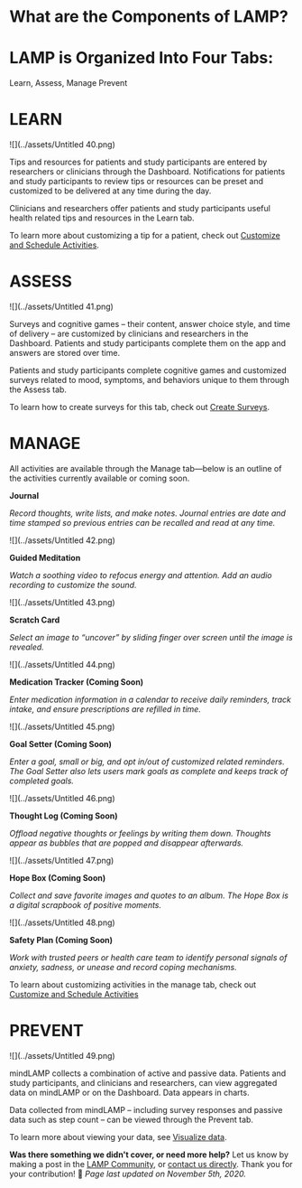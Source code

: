 # What are the Components of LAMP?

# LAMP is Organized Into Four Tabs: 
Learn, Assess, Manage Prevent

# **LEARN**

![](../assets/Untitled 40.png)

Tips and resources for patients and study participants are entered by researchers or clinicians through the Dashboard. Notifications for patients and study participants to review tips or resources can be preset and customized to be delivered at any time during the day.

Clinicians and researchers offer patients and study participants useful health related tips and resources in the Learn tab.

To learn more about customizing a tip for a patient, check out [Customize and Schedule Activities](Activities%20Tips,%20Surveys,%20and%20Cognitive%20Tests/Customize%20and%20Schedule%20Activities.md).

# **ASSESS**

![](../assets/Untitled 41.png)

Surveys and cognitive games – their content, answer choice style, and time of delivery – are customized by clinicians and researchers in the Dashboard. Patients and study participants complete them on the app and answers are stored over time.

Patients and study participants complete cognitive games and customized surveys related to mood, symptoms, and behaviors unique to them through the Assess tab.

To learn how to create surveys for this tab, check out [Create Surveys](Activities%20Tips,%20Surveys,%20and%20Cognitive%20Tests/Create%20Surveys.md).

# **MANAGE**

All activities are available through the Manage tab—below is an outline of the activities currently available or coming soon.

**Journal**

*Record thoughts, write lists, and make notes. Journal entries are date and time stamped so previous entries can be recalled and read at any time.*

![](../assets/Untitled 42.png)

**Guided Meditation**

*Watch a soothing video to refocus energy and attention. Add an audio recording to customize the sound.*

![](../assets/Untitled 43.png)

**Scratch Card**

*Select an image to “uncover” by sliding finger over screen until the image is revealed.*

![](../assets/Untitled 44.png)

**Medication Tracker (Coming Soon)**

*Enter medication information in a calendar to receive daily reminders, track intake, and ensure prescriptions are refilled in time.*

![](../assets/Untitled 45.png)

**Goal Setter (Coming Soon)**

*Enter a goal, small or big, and opt in/out of customized related reminders. The Goal Setter also lets users mark goals as complete and keeps track of completed goals.*

![](../assets/Untitled 46.png)

**Thought Log (Coming Soon)**

*Offload negative thoughts or feelings by writing them down. Thoughts appear as bubbles that are popped and disappear afterwards.*

![](../assets/Untitled 47.png)

**Hope Box (Coming Soon)**

*Collect and save favorite images and quotes to an album. The Hope Box is a digital scrapbook of positive moments.*

![](../assets/Untitled 48.png)

**Safety Plan (Coming Soon)**

*Work with trusted peers or health care team to identify personal signals of anxiety, sadness, or unease and record coping mechanisms.*

To learn about customizing activities in the manage tab, check out [Customize and Schedule Activities](Activities%20Tips,%20Surveys,%20and%20Cognitive%20Tests/Customize%20and%20Schedule%20Activities.md) 

# **PREVENT**

![](../assets/Untitled 49.png)

mindLAMP collects a combination of active and passive data. Patients and study participants, and clinicians and researchers, can view aggregated data on mindLAMP or on the Dashboard. Data appears in charts.

Data collected from mindLAMP – including survey responses and passive data such as step count – can be viewed through the Prevent tab.

To learn more about viewing your data, see [Visualize data](Visualize%20data.md).

**Was there something we didn't cover, or need more help?**
Let us know by making a post in the [LAMP Community](https://community.lamp.digital/), or [contact us directly](mailto:team@digitalpsych.org). Thank you for your contribution! 🌟
*Page last updated on November 5th, 2020.*